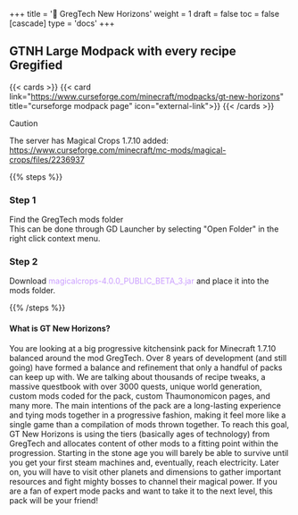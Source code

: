 +++
title = '🔴 GregTech New Horizons'
weight = 1
draft = false
toc = false
[cascade]
	type = 'docs'
+++

## GTNH Large Modpack with every recipe Gregified

{{< cards >}}
	{{< card link="https://www.curseforge.com/minecraft/modpacks/gt-new-horizons" title="curseforge modpack page" icon="external-link">}}
{{< /cards >}}


> [!CAUTION]
The server has Magical Crops 1.7.10 added:\
https://www.curseforge.com/minecraft/mc-mods/magical-crops/files/2236937


{{% steps %}}

### Step 1

Find the GregTech mods folder\
This can be done through GD Launcher by selecting "Open Folder"
in the right click context menu.

### Step 2

Download <span style="color:#ca9dff">magicalcrops-4.0.0_PUBLIC_BETA_3.jar</span> and place it into the mods folder.



{{% /steps %}}

#### What is GT New Horizons?

You are looking at a big progressive kitchensink pack for Minecraft 1.7.10 balanced around the mod GregTech.
Over 8 years of development (and still going) have formed a balance and refinement that only a handful of packs can keep up with. We are talking about thousands of recipe tweaks, a massive questbook with over 3000 quests, unique world generation, custom mods coded for the pack, custom Thaumonomicon pages, and many more.
The main intentions of the pack are a long-lasting experience and tying mods together in a progressive fashion, making it feel more like a single game than a compilation of mods thrown together.
To reach this goal, GT New Horizons is using the tiers (basically ages of technology) from GregTech and allocates content of other mods to a fitting point within the progression.
Starting in the stone age you will barely be able to survive until you get your first steam machines and, eventually, reach electricity. Later on, you will have to visit other planets and dimensions to gather important resources and fight mighty bosses to channel their magical power.
If you are a fan of expert mode packs and want to take it to the next level, this pack will be your friend!
